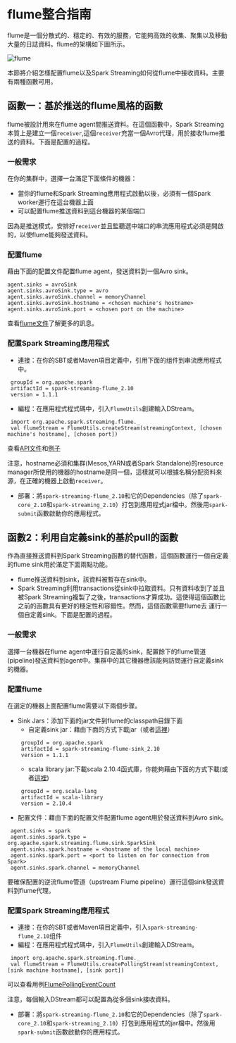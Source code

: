 # flume整合指南

flume是一個分散式的、穩定的、有效的服務，它能夠高效的收集、聚集以及移動大量的日誌資料。flume的架構如下圖所示。

![flume](../../img/flume.png)

本節將介紹怎樣配置flume以及Spark Streaming如何從flume中接收資料。主要有兩種函數可用。
## 函數一：基於推送的flume風格的函數

flume被設計用來在flume agent間推送資料。在這個函數中，Spark Streaming本質上是建立一個`receiver`,這個`receiver`充當一個Avro代理，用於接收flume推送的資料。下面是配置的過程。

### 一般需求

在你的集群中，選擇一台滿足下面條件的機器：

- 當你的flume和Spark Streaming應用程式啟動以後，必須有一個Spark worker運行在這台機器上面
- 可以配置flume推送資料到這台機器的某個端口

因為是推送模式，安排好`receiver`並且監聽選中端口的串流應用程式必須是開啟的，以使flume能夠發送資料。

### 配置flume

藉由下面的配置文件配置flume agent，發送資料到一個Avro sink。

```
agent.sinks = avroSink
agent.sinks.avroSink.type = avro
agent.sinks.avroSink.channel = memoryChannel
agent.sinks.avroSink.hostname = <chosen machine's hostname>
agent.sinks.avroSink.port = <chosen port on the machine>
```
查看[flume文件](https://flume.apache.org/documentation.html)了解更多的訊息。

### 配置Spark Streaming應用程式

- 連接：在你的SBT或者Maven項目定義中，引用下面的组件到串流應用程式中。
```
 groupId = org.apache.spark
 artifactId = spark-streaming-flume_2.10
 version = 1.1.1
```
- 編程：在應用程式程式碼中，引入`FlumeUtils`創建輸入DStream。
```
 import org.apache.spark.streaming.flume._
 val flumeStream = FlumeUtils.createStream(streamingContext, [chosen machine's hostname], [chosen port])
```
查看[API文件](https://spark.apache.org/docs/latest/api/scala/index.html#org.apache.spark.streaming.flume.FlumeUtils$)和[例子](https://github.com/apache/spark/tree/master/examples/src/main/scala/org/apache/spark/examples/streaming/FlumeEventCount.scala)

注意，hostname必須和集群(Mesos,YARN或者Spark Standalone)的resource manager所使用的機器的hostname是同一個，這樣就可以根據名稱分配资料來源，在正確的機器上啟動`receiver`。

- 部署：將`spark-streaming-flume_2.10`和它的Dependencies（除了`spark-core_2.10`和`spark-streaming_2.10`）打包到應用程式jar檔中。然後用`spark-submit`函數啟動你的應用程式。


## 函數2：利用自定義sink的基於pull的函數

作為直接推送資料到Spark Streaming函數的替代函數，這個函數運行一個自定義的flume sink用於滿足下面兩點功能。

- flume推送資料到sink，該資料被暫存在sink中。
- Spark Streaming利用transactions從sink中拉取資料。只有資料收到了並且被Spark Streaming複製了之後，transactions才算成功。這使得這個函數比之前的函數具有更好的穩定性和容錯性。然而，這個函數需要flume去
運行一個自定義sink。下面是配置的過程。

### 一般需求

選擇一台機器在flume agent中運行自定義的sink，配置餘下的flume管道(pipeline)發送資料到agent中。集群中的其它機器應該能夠訪問運行自定義sink的機器。

### 配置flume

在選定的機器上面配置flume需要以下兩個步骤。

- Sink Jars：添加下面的jar文件到flume的classpath目錄下面
    - 自定義sink jar：藉由下面的方式下載jar（或者[這裡](http://search.maven.org/remotecontent?filepath=org/apache/spark/spark-streaming-flume-sink_2.10/1.1.1/spark-streaming-flume-sink_2.10-1.1.1.jar)）
    ```
     groupId = org.apache.spark
     artifactId = spark-streaming-flume-sink_2.10
     version = 1.1.1
    ```
    - scala library jar:下載scala 2.10.4函式庫，你能夠藉由下面的方式下載(或者[這裡](http://search.maven.org/remotecontent?filepath=org/scala-lang/scala-library/2.10.4/scala-library-2.10.4.jar))
    ```
     groupId = org.scala-lang
     artifactId = scala-library
     version = 2.10.4
    ```
- 配置文件：藉由下面的配置文件配置flume agent用於發送資料到Avro sink。

```
 agent.sinks = spark
 agent.sinks.spark.type = org.apache.spark.streaming.flume.sink.SparkSink
 agent.sinks.spark.hostname = <hostname of the local machine>
 agent.sinks.spark.port = <port to listen on for connection from Spark>
 agent.sinks.spark.channel = memoryChannel
```
要確保配置的逆流flume管道（upstream Flume pipeline）運行這個sink發送資料到flume代理。

### 配置Spark Streaming應用程式

- 連接：在你的SBT或者Maven項目定義中，引入`spark-streaming-flume_2.10`组件
- 編程：在應用程式程式碼中，引入`FlumeUtils`創建輸入DStream。

```
 import org.apache.spark.streaming.flume._
 val flumeStream = FlumeUtils.createPollingStream(streamingContext, [sink machine hostname], [sink port])
```

可以查看用例[FlumePollingEventCount](https://github.com/apache/spark/tree/master/examples/src/main/scala/org/apache/spark/examples/streaming/FlumePollingEventCount.scala)

注意，每個輸入DStream都可以配置為從多個sink接收資料。

- 部署：將`spark-streaming-flume_2.10`和它的Dependencies（除了`spark-core_2.10`和`spark-streaming_2.10`）打包到應用程式的jar檔中。然後用`spark-submit`函數啟動你的應用程式。



